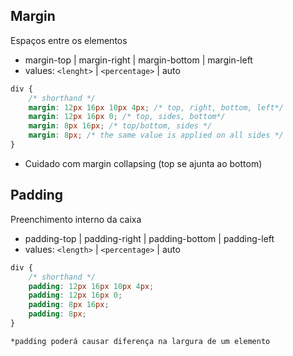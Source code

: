 ## Margin

Espaços entre os elementos

- margin-top | margin-right | margin-bottom | margin-left
- values:    `<lenght>` | `<percentage>` | auto

```css 
div {
    /* shorthand */
    margin: 12px 16px 10px 4px; /* top, right, bottom, left*/
    margin: 12px 16px 0; /* top, sides, bottom*/
    margin: 8px 16px; /* top/bottom, sides */
    margin: 8px; /* the same value is applied on all sides */
}

```

* Cuidado com margin collapsing (top se ajunta ao bottom)

## Padding

Preenchimento interno da caixa

- padding-top | padding-right | padding-bottom | padding-left
- values: `<length>` | `<percentage>` | auto

```css
div {
    /* shorthand */
    padding: 12px 16px 10px 4px;
    padding: 12px 16px 0;
    padding: 8px 16px;
    padding: 8px; 
}
```

    *padding poderá causar diferença na largura de um elemento